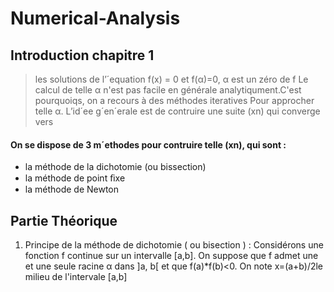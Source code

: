 # Numerical-Analysis
## Introduction chapitre 1
 >les solutions de l’´equation f(x) = 0  et f(α)=0, α est un zéro de f Le calcul de telle α n'est pas facile en générale analytiqument.C'est pourquoiqs, on a recours à des méthodes iteratives Pour approcher telle α.  L’id´ee g´en´erale est de contruire une suite (xn) qui converge vers

#### On se dispose de 3 m´ethodes pour contruire telle (xn), qui sont  :
* la méthode de la dichotomie (ou bissection)
* la méthode de point ﬁxe
* la méthode de Newton

## Partie Théorique
1.  Principe de la méthode de dichotomie ( ou bisection ) :
Considérons une fonction f continue sur un intervalle [a,b]. On suppose que f admet une et une seule racine α dans ]a, b[ et que f(a)*f(b)<0.
On note x=(a+b)/2le milieu de l'intervale [a,b]
